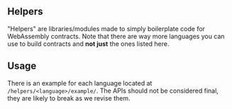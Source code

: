 ## Helpers

"Helpers" are libraries/modules made to simply boilerplate code for WebAssembly contracts. Note that there are way more languages you can use to build contracts and **not just** the ones listed here.

## Usage

There is an example for each language located at `/helpers/<language>/example/`. The APIs should not be considered final, they are likely to break as we revise them.

